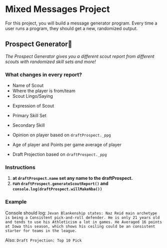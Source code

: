 # Mixed Messages Project

For this project, you will build a message generator program. Every time a user runs a program, they should get a new, randomized output.

## Prospect Generator:basketball:

_The Prospect Generator gives you a different scout report from different scouts with randomized skill sets and more!_

### What changes in every report?

- Name of Scout
- Where the player is from/team
- Scout Lingo/Saying

* Expression of Scout

* Primary Skill Set
* Secondary Skill
* Opinion on player based on `draftProspect._ppg`
* Age of player and Points per game average of player
* Draft Projection based on `draftProspect._ppg`

### Instructions

1. **at `draftProspect.name` set any name to the draftProspect.**
2. **run `draftProspect.generateScoutReport()` and `console.log(draftProspect.willMakeNba())`**

### Example

Console should log: `Jevan Blankenship states: Naz Reid main archetype is being a Consistent pick-and-roll defender. He is only 21 years old and tends to use his Athleticism a lot in games. He Averaged 16 points at Iowa this season, which shows his ceiling could be an consistent starter for teams in the league.`

Also: `Draft Projection: Top 10 Pick`
